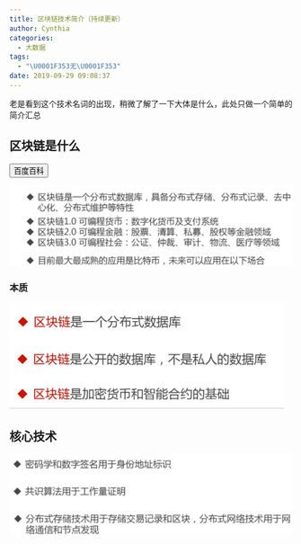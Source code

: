 ```yaml
---
title: 区块链技术简介（持续更新）
author: Cynthia 
categories:
  - 大数据
tags:
  - "\U0001F353无\U0001F353"
date: 2019-09-29 09:08:37
---
```


老是看到这个技术名词的出现，稍微了解了一下大体是什么，此处只做一个简单的简介汇总
<!--more-->

## 区块链是什么

<a href="https://baike.baidu.com/item/%E5%8C%BA%E5%9D%97%E9%93%BE/13465666"><button>百度百科</button></a>

![](https://raw.githubusercontent.com/Cynthia0329/images/master/img/20190929091935.png)



### 本质

![](https://raw.githubusercontent.com/Cynthia0329/images/master/img/20190929092252.png)



## 核心技术

![](https://raw.githubusercontent.com/Cynthia0329/images/master/img/20190929091746.png)